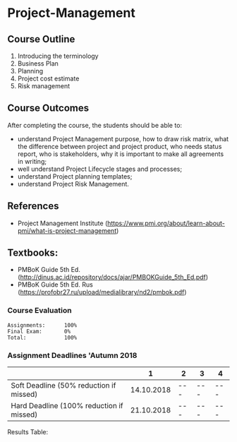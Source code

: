 # Project-Management

## Course Outline
1. Introducing the terminology
2. Business Plan
3. Planning
4. Project cost estimate
5. Risk management

## Course Outcomes
After completing the course, the students should be able to:
- understand Project Management purpose, how to draw risk matrix, what the difference between project and project product, who needs status report, who is stakeholders, why it is important to make all agreements in writing;
- well understand Project Lifecycle stages and processes;
- understand Project planning templates;
- understand Project Risk Management.

## References
- Project Management Institute (https://www.pmi.org/about/learn-about-pmi/what-is-project-management)

## Textbooks:

* PMBoK Guide 5th Ed. (http://dinus.ac.id/repository/docs/ajar/PMBOKGuide_5th_Ed.pdf)
* PMBoK Guide 5th Ed. Rus (https://profobr27.ru/upload/medialibrary/nd2/pmbok.pdf)

### Course Evaluation
```
Assignments:      100%
Final Exam:       0%
Total:            100%

```

### Assignment Deadlines 'Autumn 2018

|                                          |  1  | 2 | 3 | 4 |
| ---------------------------------------- | --- | --- | --- | --- |
| Soft Deadline (50% reduction if missed)  | 14.10.2018 | --- | --- | --- |
| Hard Deadline (100% reduction if missed) | 21.10.2018 | --- | --- | --- |


Results Table:
<ToDO>

